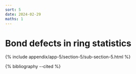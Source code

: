 ```yaml
---
sort: 5
date: 2024-02-29
maths: 1
---
```


# Bond defects in ring statistics

{% include appendix/app-5/section-5/sub-section-5.html %}

{% bibliography --cited %}

